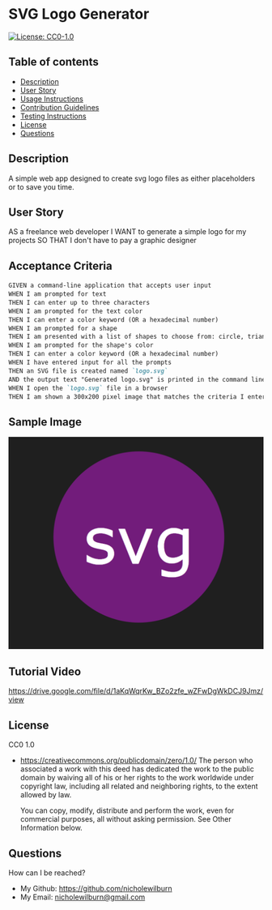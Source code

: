 # SVG Logo Generator 
[![License: CC0-1.0](https://licensebuttons.net/l/zero/1.0/80x15.png)](http://creativecommons.org/publicdomain/zero/1.0/)

## Table of contents
* [Description](#description)
* [User Story](#installIns)
* [Usage Instructions](#usage)
* [Contribution Guidelines](#contribution)
* [Testing Instructions](#testIns)
* [License](#license)
* [Questions](#questions)

<a name="description"></a>
## Description 
A simple web app designed to create svg logo files as either placeholders or to save you time.

<a name="installIns"></a>
## User Story 
AS a freelance web developer
I WANT to generate a simple logo for my projects
SO THAT I don't have to pay a graphic designer

<a name="usage"></a>
## Acceptance Criteria 

```md
GIVEN a command-line application that accepts user input
WHEN I am prompted for text
THEN I can enter up to three characters
WHEN I am prompted for the text color
THEN I can enter a color keyword (OR a hexadecimal number)
WHEN I am prompted for a shape
THEN I am presented with a list of shapes to choose from: circle, triangle, and square
WHEN I am prompted for the shape's color
THEN I can enter a color keyword (OR a hexadecimal number)
WHEN I have entered input for all the prompts
THEN an SVG file is created named `logo.svg`
AND the output text "Generated logo.svg" is printed in the command line
WHEN I open the `logo.svg` file in a browser
THEN I am shown a 300x200 pixel image that matches the criteria I entered
```

<a name="contribution"></a>
## Sample Image

<img src="sampleLogo.png">

<a name="testIns"></a>
## Tutorial Video

https://drive.google.com/file/d/1aKqWqrKw_BZo2zfe_wZFwDgWkDCJ9Jmz/view

<a name="license"></a>
## License
CC0 1.0
- https://creativecommons.org/publicdomain/zero/1.0/
    The person who associated a work with this deed has dedicated the work to the public domain by waiving all of his or her rights to the work worldwide under copyright law, including all related and neighboring rights, to the extent allowed by law.

    You can copy, modify, distribute and perform the work, even for commercial purposes, all without asking permission. See Other Information below.

<a name="questions"></a>   
## Questions
How can I be reached?
- My Github: https://github.com/nicholewilburn
- My Email: nicholewilburn@gmail.com
